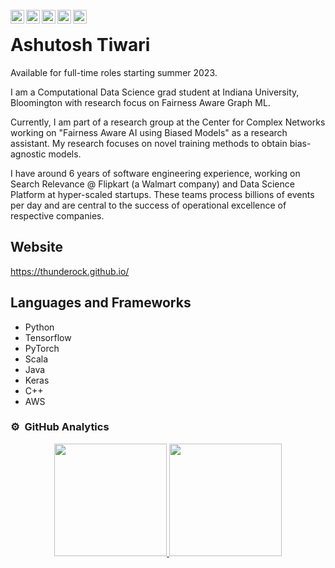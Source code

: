 <br />

<a href="https://www.linkedin.com/in/ashutosh--tiwari">
  <img align="left" alt="Ashutosh's Linkedin" width="22px" src="https://cdn.jsdelivr.net/npm/simple-icons@v3/icons/linkedin.svg" />
</a>
<a href="https://www.facebook.com/checkashu">
  <img align="left" alt="Ashutosh's Facebook" width="22px" src="https://cdn.jsdelivr.net/npm/simple-icons@v3/icons/facebook.svg" />
</a>
<a href="https://twitter.com/coolashutosht">
  <img align="left" alt="Ashutosh's Twitter" width="22px" src="https://cdn.jsdelivr.net/npm/simple-icons@v3/icons/twitter.svg" />
</a>
<a href="https://www.kaggle.com/alphadraco">
  <img align="left" alt="Ashutosh's Kaggle" width="22px" src="https://cdn.jsdelivr.net/npm/simple-icons@v3/icons/kaggle.svg" />
</a>
<a href="https://thunderock.github.io/docs/AshutoshTiwari.pdf">
  <img align="left" alt="Ashutosh's Resume" width="22px" src="https://cdn.jsdelivr.net/npm/simple-icons@3.13.0/icons/adobeacrobatreader.svg" />
</a>







# Ashutosh Tiwari
Available for full-time roles starting summer 2023.

I am a Computational Data Science grad student at Indiana University, Bloomington with research focus on Fairness Aware Graph ML.

Currently, I am part of a research group at the Center for Complex Networks working on "Fairness Aware AI using Biased Models" as a research assistant. My research focuses on novel training methods to obtain bias-agnostic models.
 
 I have around 6 years of software engineering experience, working on Search Relevance @ Flipkart (a Walmart company) and Data Science Platform at hyper-scaled startups. These teams process billions of events per day and are central to the success of operational excellence of respective companies.

## Website
https://thunderock.github.io/

## Languages and Frameworks 
* Python
* Tensorflow
* PyTorch
* Scala
* Java
* Keras
* C++
* AWS

### ⚙️ &nbsp;GitHub Analytics

<p align="center">
<a href="https://github.com/thunderock">
  <img height="180em" src="https://github-readme-stats-eight-theta.vercel.app/api?username=thunderock&show_icons=true&include_all_commits=true&count_private=true"/>
  <img height="180em" src="https://github-readme-stats-eight-theta.vercel.app/api/top-langs/?username=thunderock&layout=compact&langs_count=10"/>
</a>
</p>


